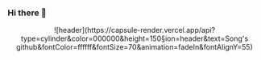### Hi there 👋

<!--
**songhj9311/songhj9311** is a ✨ _special_ ✨ repository because its `README.md` (this file) appears on your GitHub profile.

Here are some ideas to get you started:

- 🔭 I’m currently working on ...
- 🌱 I’m currently learning ...
- 👯 I’m looking to collaborate on ...
- 🤔 I’m looking for help with ...
- 💬 Ask me about ...
- 📫 How to reach me: ...
- 😄 Pronouns: ...
- ⚡ Fun fact: ...
-->
<div align="center">
  ![header](https://capsule-render.vercel.app/api?type=cylinder&color=000000&height=150&section=header&text=Song's github&fontColor=ffffff&fontSize=70&animation=fadeIn&fontAlignY=55)
